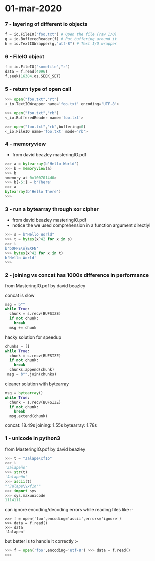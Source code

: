 # 01-mar-2020

### 7 - layering of different io objects

```python
f = io.FileIO("foo.txt") # Open the file (raw I/O) 
g = io.BufferedReader(f) # Put buffering around it 
h = io.TextIOWrapper(g,"utf-8") # Text I/O wrapper
```

### 6 - FileIO object

```python
f = io.FileIO("somefile","r") 
data = f.read(4096) 
f.seek(16384,os.SEEK_SET)
```

### 5 - return type of open call

```python
>>> open("foo.txt","rt")
<_io.TextIOWrapper name='foo.txt' encoding='UTF-8'> 

>>> open("foo.txt","rb")
<_io.BufferedReader name='foo.txt'>

>>> open("foo.txt","rb",buffering=0)
<_io.FileIO name='foo.txt' mode='rb'>
```

### 4 - memoryview

- from david beazley masteringIO.pdf

```python
>>> a = bytearray(b'Hello World') 
>>> b = memoryview(a)
>>> b
<memory at 0x1007014d0>
>>> b[-5:] = b'There'
>>> a
bytearray(b'Hello There') 
>>>
```

### 3 - run a bytearray through xor cipher

- from david beazley masteringIO.pdf
- notice the we used comprehension in a function argument directly!

```python
>>> s = b"Hello World"
>>> t = bytes(x^42 for x in s) 
>>> t
b'bOFFE\n}EXFN'
>>> bytes(x^42 for x in t) 
b'Hello World'
>>>
```

### 2 - joining vs concat has 1000x difference in performance

from MasteringIO.pdf by david beazley

concat is slow
```python
msg = b"" 
while True:
  chunk = s.recv(BUFSIZE) 
  if not chunk:
    break 
  msg += chunk
```

hacky solution for speedup
```python
chunks = [] 
while True:
  chunk = s.recv(BUFSIZE) 
  if not chunk:
    break 
  chunks.append(chunk)
 msg = b"".join(chunks)
```

cleaner solution with bytearray
```python
msg = bytearray() 
while True:
  chunk = s.recv(BUFSIZE) 
  if not chunk:
    break
  msg.extend(chunk)
```

concat: 18.49s
joining: 1.55s
bytearray: 1.78s

### 1 - unicode in python3

from MasteringIO.pdf by david beazley

```python
>>> t = "Jalape\xf1o"
>>> t
'Jalapeño'
>>> str(t)
'Jalapeño'
>>> ascii(t)
"'Jalape\\xf1o'"
>>> import sys
>>> sys.maxunicode
1114111
```

can ignore encoding/decoding errors while reading files like :-

```python3
>>> f = open('foo',encoding='ascii',errors='ignore') 
>>> data = f.read()
>>> data
'Jalapeo'
```
but better is to handle it correctly :-

```python
>>> f = open('foo',encoding='utf-8') >>> data = f.read()
>>>
```
